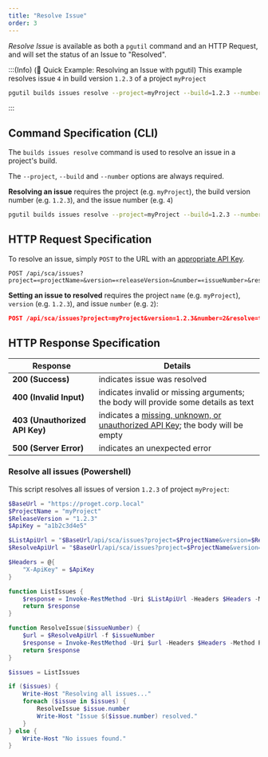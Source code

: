 ```yaml
---
title: "Resolve Issue"
order: 3
---
```


*Resolve Issue* is available as both a `pgutil` command and an HTTP Request, and will set the status of an Issue to "Resolved".

:::(Info) (🚀 Quick Example: Resolving an Issue with pgutil)
This example resolves issue `4` in build version `1.2.3` of a project `myProject`

```bash
pgutil builds issues resolve --project=myProject --build=1.2.3 --number=4
```
:::

## Command Specification (CLI)
The `builds issues resolve` command is used to resolve an issue in a project's build.

The `--project`, `--build` and `--number` options are always required.

**Resolving an issue** requires the project (e.g. `myProject`), the build version number (e.g. `1.2.3`), and the issue number (e.g. `4`)

```bash
pgutil builds issues resolve --project=myProject --build=1.2.3 --number=4
```

## HTTP Request Specification
To resolve an issue, simply `POST` to the URL with an [appropriate API Key](/docs/proget/api/sca#authentication).

```plaintext
POST /api/sca/issues?project=«projectName»&version=«releaseVersion»&number=«issueNumber»&resolve=true
```

**Setting an issue to resolved** requires the project `name` (e.g. `myProject`), `version` (e.g. `1.2.3`), and issue `number` (e.g. `2`):

```json
POST /api/sca/issues?project=myProject&version=1.2.3&number=2&resolve=true
```

## HTTP Response Specification

| Response | Details |
| --- | --- |
| **200 (Success)** | indicates issue was resolved |
| **400 (Invalid Input)** | indicates invalid or missing arguments; the body will provide some details as text |
| **403 (Unauthorized API Key)** | indicates a [missing, unknown, or unauthorized API Key](/docs/proget/api/sca#authentication); the body will be empty |
| **500 (Server Error)** | indicates an unexpected error |

### Resolve all issues (Powershell)
This script resolves all issues of version `1.2.3` of project `myProject`:

```powershell
$BaseUrl = "https://proget.corp.local"
$ProjectName = "myProject"
$ReleaseVersion = "1.2.3"
$ApiKey = "a1b2c3d4e5"

$ListApiUrl = "$BaseUrl/api/sca/issues?project=$ProjectName&version=$ReleaseVersion"
$ResolveApiUrl = "$BaseUrl/api/sca/issues?project=$ProjectName&version=$ReleaseVersion&number={0}&resolve=true"

$Headers = @{
    "X-ApiKey" = $ApiKey
}

function ListIssues {
    $response = Invoke-RestMethod -Uri $ListApiUrl -Headers $Headers -Method Get
    return $response
}

function ResolveIssue($issueNumber) {
    $url = $ResolveApiUrl -f $issueNumber
    $response = Invoke-RestMethod -Uri $url -Headers $Headers -Method Post
    return $response
}

$issues = ListIssues

if ($issues) {
    Write-Host "Resolving all issues..."
    foreach ($issue in $issues) {
        ResolveIssue $issue.number
        Write-Host "Issue $($issue.number) resolved."
    }
} else {
    Write-Host "No issues found."
}
```